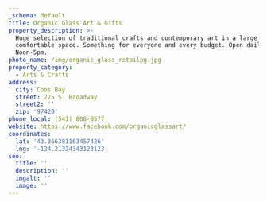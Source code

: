 ```yaml
---
_schema: default
title: Organic Glass Art & Gifts
property_description: >-
  Huge selection of traditional crafts and contemporary art in a large
  comfortable space. Something for everyone and every budget. Open daily
  Noon-5pm.
photo_name: /img/organic_glass_retailpg.jpg
property_category:
  - Arts & Crafts
address:
  city: Coos Bay
  street: 275 S. Broadway
  street2: ''
  zip: '97420'
phone_local: (541) 808-0577
website: https://www.facebook.com/organicglassart/
coordinates:
  lat: '43.366381163457426'
  lng: '-124.21324343123123'
seo:
  title: ''
  description: ''
  imgalt: ''
  image: ''
---
```

